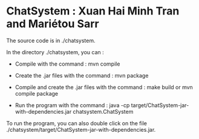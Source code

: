 # ChatSystem : Xuan Hai Minh Tran and Mariétou Sarr

The source code is in ./chatsystem.

In the directory ./chatsystem, you can :

- Compile with the command : mvn compile

- Create the .jar files with the command : mvn package 

- Compile and create the .jar files with the command : make build or mvn compile package

- Run the program with the command : java -cp target/ChatSystem-jar-with-dependencies.jar chatsystem.ChatSystem

To run the program, you can also double click on the file ./chatsystem/target/ChatSystem-jar-with-dependencies.jar.
